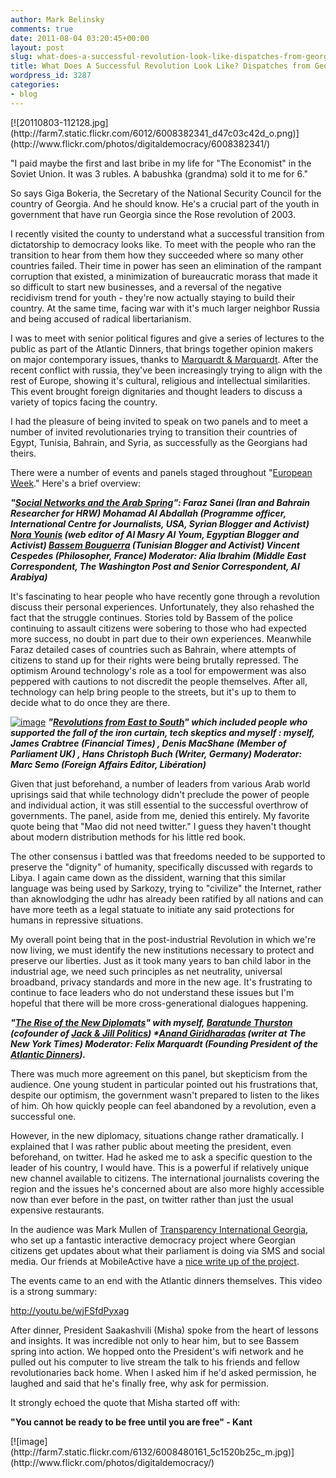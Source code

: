```yaml
---
author: Mark Belinsky
comments: true
date: 2011-08-04 03:20:45+00:00
layout: post
slug: what-does-a-successful-revolution-look-like-dispatches-from-georgia
title: What Does A Successful Revolution Look Like? Dispatches from Georgia
wordpress_id: 3287
categories:
- blog
---
```


<caption id="" align="alignnone" width="422" caption="President Saakashvili of Georgia">[![20110803-112128.jpg](http://farm7.static.flickr.com/6012/6008382341_d47c03c42d_o.png)](http://www.flickr.com/photos/digitaldemocracy/6008382341/)</caption>

"I paid maybe the first and last bribe in my life for "The Economist" in the Soviet Union. It was 3 rubles. A babushka (grandma) sold it to me for 6."

So says Giga Bokeria, the Secretary of the National Security Council for the country of Georgia. And he should know. He's a crucial part of the youth in government that have run Georgia since the Rose revolution of 2003.

I recently visited the county to understand what a successful transition from dictatorship to democracy looks like. To meet with the people who ran the transition to hear from them how they succeeded where so many other countries failed. Their time in power has seen an elimination of the rampant corruption that existed, a minimization of bureaucratic morass that made it so difficult to start new businesses, and a reversal of the negative recidivism trend for youth - they're now actually staying to build their country. At the same time, facing war with it's much larger neighbor Russia and being accused of radical libertarianism.

I was to meet with senior political figures and give a series of lectures to the public as part of the Atlantic Dinners, that brings together opinion makers on major contemporary issues, thanks to [Marquardt & Marquardt](http://www.themarquardt.com/). After the recent conflict with russia, they've been increasingly trying to align with the rest of Europe, showing it's cultural, religious and intellectual similarities. This event brought foreign dignitaries and thought leaders to discuss a variety of topics facing the country.

I had the pleasure of being invited to speak on two panels and to meet a number of invited revolutionaries trying to transition their countries of Egypt, Tunisia, Bahrain, and Syria, as successfully as the Georgians had theirs.

There were a number of events and panels staged throughout "[European Week](http://www.europeanweek.ge/)." Here's a brief overview:

**_"[Social Networks and the Arab Spring](http://www.europeanweek.ge/album.php?ev=15)": Faraz Sanei (Iran and Bahrain Researcher for HRW) Mohamad Al Abdallah (Programme officer, International Centre for Journalists, USA, Syrian Blogger and Activist) [Nora Younis](http://www.almasryalyoum.com/) (web editor of Al Masry Al Youm, Egyptian Blogger and Activist) [Bassem Bouguerra](http://bouguerra.org/) (Tunisian Blogger and Activist) Vincent Cespedes (Philosopher, France) Moderator: Alia Ibrahim (Middle East Correspondent, The Washington Post and Senior Correspondent, Al Arabiya)_**

It's fascinating to hear people who have recently gone through a revolution discuss their personal experiences. Unfortunately, they also rehashed the fact that the struggle continues. Stories told by Bassem of the police continuing to assault citizens were sobering to those who had expected more success, no doubt in part due to their own experiences. Meanwhile Faraz detailed cases of countries such as Bahrain, where attempts of citizens to stand up for their rights were being brutally repressed. The optimism Around technology's role as a tool for empowerment was also peppered with cautions to not discredit the people themselves. After all, technology can help bring people to the streets, but it's up to them to decide what to do once they are there.

[![image](http://www.europeanweek.ge/events/0014/12.jpg)](http://www.europeanweek.ge/album.php?ev=14)
**_"[Revolutions from East to South](http://www.europeanweek.ge/album.php?ev=14)" which included people who supported the fall of the iron curtain, tech skeptics and myself : myself, James Crabtree (Financial Times) , Denis MacShane (Member of Parliament UK) , Hans Christoph Buch (Writer, Germany) Moderator: Marc Semo (Foreign Affairs Editor, Libération)_**

Given that just beforehand, a number of leaders from various Arab world uprisings said that while technology didn't preclude the power of people and individual action, it was still essential to the successful overthrow of governments. The panel, aside from me, denied this entirely. My favorite quote being that "Mao did not need twitter." I guess they haven't thought about modern distribution methods for his little red book.

The other consensus i battled was that freedoms needed to be supported to preserve the "dignity" of humanity, specifically discussed with regards to Libya. I again came down as the dissident, warning that this similar language was being used by Sarkozy, trying to "civilize" the Internet, rather than aknowlodging the udhr has already been ratified by all nations and can have more teeth as a legal statuate to initiate any said protections for humans in repressive situations.

My overall point being that in the post-industrial Revolution in which we're now living, we must identify the new institutions necessary to protect and preserve our liberties. Just as it took many years to ban child labor in the industrial age, we need such principles as net neutrality, universal broadband, privacy standards and more in the new age. It's frustrating to continue to face leaders who do not understand these issues but I'm hopeful that there will be more cross-generational dialogues happening.

**_"[The Rise of the New Diplomats](http://www.europeanweek.ge/album.php?ev=17)" with myself, [Baratunde Thurston](http://www.baratunde.com/) (cofounder of [Jack & Jill Politics](http://www.jackandjillpolitics.com/)) *[Anand Giridharadas](http://anand.ly/) (writer at The New York Times) Moderator: Felix Marquardt (Founding President of the [Atlantic Dinners](http://www.atlantic-dinners.com/))._**

There was much more agreement on this panel, but skepticism from the audience. One young student in particular pointed out his frustrations that, despite our optimism, the government wasn't prepared to listen to the likes of him. Oh how quickly people can feel abandoned by a revolution, even a successful one.

However, in the new diplomacy, situations change rather dramatically. I explained that I was rather public about meeting the president, even beforehand, on twitter. Had he asked me to ask a specific question to the leader of his country, I would have. This is a powerful if relatively unique new channel available to citizens. The international journalists covering the region and the issues he's concerned about are also more highly accessible now than ever before in the past, on twitter rather than just the usual expensive restaurants.

In the audience was Mark Mullen of [Transparency International Georgia](http://www.transparency.ge/en), who set up a fantastic interactive democracy project where Georgian citizens get updates about what their parliament is doing via SMS and social media. Our friends at MobileActive have a [nice write up of the project](http://www.mobileactive.org/case-studies/georgian-parliament).

<!-- more -->The events came to an end with the Atlantic dinners themselves. This video is a strong summary:

http://youtu.be/wjFSfdPyxag

After dinner, President Saakashvili (Misha) spoke from the heart of lessons and insights. It was incredible not only to hear him, but to see Bassem spring into action. We hopped onto the President's wifi network and he pulled out his computer to live stream the talk to his friends and fellow revolutionaries back home. When I asked him if he'd asked permission, he laughed and said that he's finally free, why ask for permission.

It strongly echoed the quote that Misha started off with:


**"You cannot be ready to be free until you are free" - Kant**




<caption id="" align="aligncenter" width="179" caption="Bassem Bouguerra">[![image](http://farm7.static.flickr.com/6132/6008480161_5c1520b25c_m.jpg)](http://www.flickr.com/photos/digitaldemocracy/)</caption>
